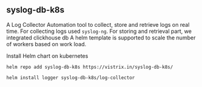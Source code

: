 ## syslog-db-k8s

A Log Collector Automation tool to collect, store and retrieve logs on real time. For collecting logs used `syslog-ng`. For storing and retrieval part, we integrated clickhouse db
A helm template is supported to scale the number of workers based on work load.

Install Helm chart on kubernetes

`
helm repo add syslog-db-k8s https://vistrix.in/syslog-db-k8s/
`

`
helm install logger syslog-db-k8s/log-collector
`

